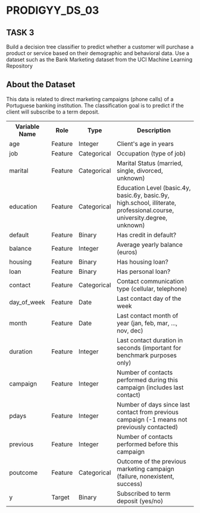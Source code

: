 # PRODIGYY_DS_03
## TASK 3
Build a decision tree classifier to predict whether a customer will purchase a product or service based on their demographic and behavioral data. Use a dataset such as the Bank Marketing dataset from the UCI Machine Learning Repository 

## About the Dataset
<p>This data is related to direct marketing campaigns (phone calls) of a Portuguese banking institution. The classification goal is to predict if the client will subscribe to a term deposit.</p>
  
  <table>
    <tr>
      <th>Variable Name</th>
      <th>Role</th>
      <th>Type</th>
      <th>Description</th>
    </tr>
    <tr>
      <td>age</td>
      <td>Feature</td>
      <td>Integer</td>
      <td>Client's age in years</td>
    </tr>
    <tr>
      <td>job</td>
      <td>Feature</td>
      <td>Categorical</td>
      <td>Occupation (type of job)</td>
    </tr>
    <tr>
      <td>marital</td>
      <td>Feature</td>
      <td>Categorical</td>
      <td>Marital Status (married, single, divorced, unknown)</td>
    </tr>
    <tr>
      <td>education</td>
      <td>Feature</td>
      <td>Categorical</td>
      <td>Education Level (basic.4y, basic.6y, basic.9y, high.school, illiterate, professional.course, university.degree, unknown)</td>
    </tr>
    <tr>
      <td>default</td>
      <td>Feature</td>
      <td>Binary</td>
      <td>Has credit in default?</td>
    </tr>
    <tr>
      <td>balance</td>
      <td>Feature</td>
      <td>Integer</td>
      <td>Average yearly balance (euros)</td>
    </tr>
    <tr>
      <td>housing</td>
      <td>Feature</td>
      <td>Binary</td>
      <td>Has housing loan?</td>
    </tr>
    <tr>
      <td>loan</td>
      <td>Feature</td>
      <td>Binary</td>
      <td>Has personal loan?</td>
    </tr>
    <tr>
      <td>contact</td>
      <td>Feature</td>
      <td>Categorical</td>
      <td>Contact communication type (cellular, telephone)</td>
    </tr>
    <tr>
      <td>day_of_week</td>
      <td>Feature</td>
      <td>Date</td>
      <td>Last contact day of the week</td>
    </tr>
    <tr>
      <td>month</td>
      <td>Feature</td>
      <td>Date</td>
      <td>Last contact month of year (jan, feb, mar, ..., nov, dec)</td>
    </tr>
    <tr>
      <td>duration</td>
      <td>Feature</td>
      <td>Integer</td>
      <td>Last contact duration in seconds (important for benchmark purposes only)</td>
    </tr>
    <tr>
      <td>campaign</td>
      <td>Feature</td>
      <td>Integer</td>
      <td>Number of contacts performed during this campaign (includes last contact)</td>
    </tr>
    <tr>
      <td>pdays</td>
      <td>Feature</td>
      <td>Integer</td>
      <td>Number of days since last contact from previous campaign (-1 means not previously contacted)</td>
    </tr>
    <tr>
      <td>previous</td>
      <td>Feature</td>
      <td>Integer</td>
      <td>Number of contacts performed before this campaign</td>
    </tr>
    <tr>
      <td>poutcome</td>
      <td>Feature</td>
      <td>Categorical</td>
      <td>Outcome of the previous marketing campaign (failure, nonexistent, success)</td>
    </tr>
    <tr>
      <td>y</td>
      <td>Target</td>
      <td>Binary</td>
      <td>Subscribed to term deposit (yes/no)</td>
    </tr>
